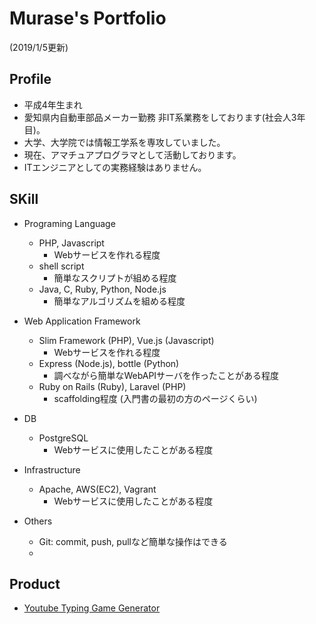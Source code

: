 # Murase's Portfolio

(2019/1/5更新)

## Profile

- 平成4年生まれ
- 愛知県内自動車部品メーカー勤務 非IT系業務をしております(社会人3年目)。
- 大学、大学院では情報工学系を専攻していました。
- 現在、アマチュアプログラマとして活動しております。
- ITエンジニアとしての実務経験はありません。

## SKill

- Programing Language
  - PHP, Javascript
    - Webサービスを作れる程度
  - shell script
    - 簡単なスクリプトが組める程度
  - Java, C, Ruby, Python, Node.js
    - 簡単なアルゴリズムを組める程度

- Web Application Framework
  - Slim Framework (PHP), Vue.js (Javascript)
    - Webサービスを作れる程度
  - Express (Node.js), bottle (Python)
    - 調べながら簡単なWebAPIサーバを作ったことがある程度
  - Ruby on Rails (Ruby), Laravel (PHP)
    - scaffolding程度 (入門書の最初の方のページくらい)

- DB
  - PostgreSQL
    - Webサービスに使用したことがある程度
- Infrastructure
  - Apache, AWS(EC2), Vagrant
    - Webサービスに使用したことがある程度
- Others
  - Git: commit, push, pullなど簡単な操作はできる
  - 

## Product

- [Youtube Typing Game Generator](https://github.com/murase-msk/YoutubeTypingGameGenerator)

<!-- - [掲示板システム](https://github.com/murase-msk/nodeJsKeiziban)

- [Focus+Glue+Context Map](https://github.com/murase-msk/EmmaMuraseAllStroke)

- [日本語英語同時字幕表示](https://github.com/murase-msk/youtube_MultiScript) -->
